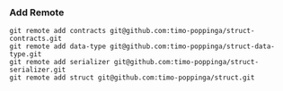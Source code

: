 ### Add Remote

    git remote add contracts git@github.com:timo-poppinga/struct-contracts.git
    git remote add data-type git@github.com:timo-poppinga/struct-data-type.git
    git remote add serializer git@github.com:timo-poppinga/struct-serializer.git
    git remote add struct git@github.com:timo-poppinga/struct.git
